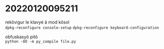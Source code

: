 # 20220120095211

rekõvigur le klavyé ã mod kõsol  
`dpkg-reconfigure console-setup`
`dpkg-reconfigure keyboard-configuration`

obfuskasyõ pitõ  
`python -OO -m py_compile file.py`
